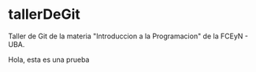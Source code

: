 # tallerDeGit

Taller de Git de la materia "Introduccion a la Programacion" de la FCEyN - UBA.

Hola, esta es una prueba